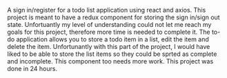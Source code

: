 A sign in/register for a todo list application using react and axios.
This project is meant to have a redux component for storing the sign in/sign out state.
Unfortuantly my level of understanding could not let me reach my goals for this project, therefore more time is needed to complete it.
The to-do application allows you to store a todo item in a list, edit the item and delete the item. Unfortunantly with this part of the project, I would have liked to be able to store the list items so they could be sprted as complete and incomplete. 
This component too needs more work.
This project was done in 24 hours.
